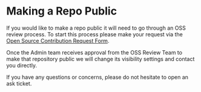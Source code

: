 # Making a Repo Public

If you would like to make a repo public it will need to go through an OSS review process.  To start this process please make your request via the [Open Source Contribution Request Form](https://docs.google.com/a/pivotal.io/forms/d/e/1FAIpQLSdrzn21aISpWF0sU6wFJHWQxP9kVpcnqRPegkxuJvGedjLgwg/viewform?c=0&w=1).

Once the Admin team receives approval from the OSS Review Team to make that repository public we will change its visibility settings and contact you directly. 

If you have any questions or concerns, please do not hesitate to open an ask ticket. 
